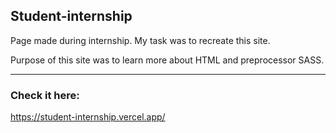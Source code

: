 ## Student-internship

Page made during internship. My task was to recreate this site. 

Purpose of this site was to learn more about HTML and preprocessor SASS. 

---

### Check it here:
https://student-internship.vercel.app/

